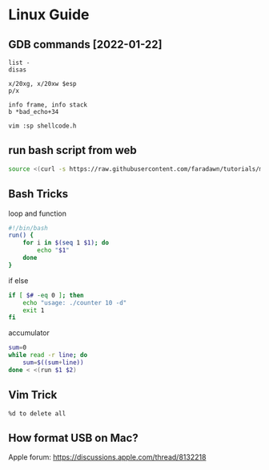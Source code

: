 # Linux Guide

## GDB commands [2022-01-22]
```
list -
disas

x/20xg, x/20xw $esp
p/x

info frame, info stack
b *bad_echo+34

vim :sp shellcode.h

```

## run bash script from web
```sh
source <(curl -s https://raw.githubusercontent.com/faradawn/tutorials/main/linux/bash_scripts/benchmark.sh)
```

## Bash Tricks
loop and function
```sh
#!/bin/bash
run() {
    for i in $(seq 1 $1); do
        echo "$1"
    done
}
```

if else
```sh
if [ $# -eq 0 ]; then
    echo "usage: ./counter 10 -d"
    exit 1
fi
```

accumulator
```sh
sum=0
while read -r line; do
    sum=$((sum+line))
done < <(run $1 $2)
```


## Vim Trick
```
%d to delete all
```


## How format USB on Mac?
Apple forum: https://discussions.apple.com/thread/8132218





